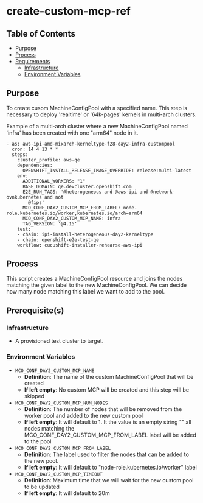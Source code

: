 # create-custom-mcp-ref<!-- omit from toc -->

## Table of Contents<!-- omit from toc -->
- [Purpose](#purpose)
- [Process](#process)
- [Requirements](#requirements)
  - [Infrastructure](#infrastructure)
  - [Environment Variables](#environment-variables)

## Purpose

To create cusom MachineConfigPool with a specified name. This step is necessary to deploy 'realtime' or '64k-pages' kernels in multi-arch clusters.


Example of a multi-arch cluster where a new MachineConfigPool named 'infra' has been created with one "arm64" node in it.

```
- as: aws-ipi-amd-mixarch-kerneltype-f28-day2-infra-custompool
  cron: 14 4 13 * *
  steps:
    cluster_profile: aws-qe
    dependencies:
      OPENSHIFT_INSTALL_RELEASE_IMAGE_OVERRIDE: release:multi-latest
    env:
      ADDITIONAL_WORKERS: "1"
      BASE_DOMAIN: qe.devcluster.openshift.com
      E2E_RUN_TAGS: '@heterogeneous and @aws-ipi and @network-ovnkubernetes and not
        @fips'
      MCO_CONF_DAY2_CUSTOM_MCP_FROM_LABEL: node-role.kubernetes.io/worker,kubernetes.io/arch=arm64
      MCO_CONF_DAY2_CUSTOM_MCP_NAME: infra
      TAG_VERSION: '@4.15'
    test:
    - chain: ipi-install-heterogeneous-day2-kerneltype
    - chain: openshift-e2e-test-qe
    workflow: cucushift-installer-rehearse-aws-ipi
```


## Process

This script creates a MachineConfigPool resource and joins the nodes matching the given label to the new MachineConfigPool. We can decide how many node matching this label we want to add to the pool.

## Prerequisite(s)

### Infrastructure

- A provisioned test cluster to target.

### Environment Variables

- `MCO_CONF_DAY2_CUSTOM_MCP_NAME`
  - **Definition**: The name of the custom MachineConfigPool that will be created
  - **If left empty**: No custom MCP will be created and this step will be skipped
- `MCO_CONF_DAY2_CUSTOM_MCP_NUM_NODES`
  - **Definition**: The number of nodes that will be removed from the worker pool and added to the new custom pool
  - **If left empty**: It will default to 1. It the value is an empty string "" all nodes matching the MCO_CONF_DAY2_CUSTOM_MCP_FROM_LABEL label will be added to the pool
- `MCO_CONF_DAY2_CUSTOM_MCP_FROM_LABEL`
  - **Definition**: The label used to filter the nodes that can be added to the new pool. 
  - **If left empty**: It will default to "node-role.kubernetes.io/worker" label
- `MCO_CONF_DAY2_CUSTOM_MCP_TIMEOUT`
  - **Definition**: Maximum time that we will wait for the new custom pool to be updated
  - **If left empty**: It will default to 20m
